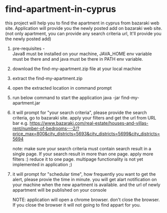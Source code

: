 # find-apartment-in-cyprus
this project will help you to find the apartment in cyprus from bazaraki web site. Application will provide you the newly posted add on bazaraki web site. (not only apartment, you can provide any search criteria url, It'll provide you the newly posted add)

1. pre-requisites -  
  Java8 must be installed on your machine, JAVA_HOME env variable must be there and and java must be there in PATH env variable.
  
2. download the find-my-apartment.zip file at your local machine

3. extract the find-my-apartment.zip 

3. open the extracted location in command prompt

4. run below command to start the application 
   java -jar find-my-apartment.jar

5. it will prompt for "your search criteria", please provide the search criteria, go to bazaraki site. apply your filters and get the url    from URL bar e.g. https://www.bazaraki.com/real-estate/houses-and-villas-rent/number-of-bedrooms---2/?price_max=800&city_districts=5693&city_districts=5699&city_districts=5694

   note: make sure your search criteria must contain search result in a single page. If your search result in more than one page. apply      more filters :) reduce it to one page. multipage functionality is not yet implemented in application ;) 

6. it will prompt for "schedular time", how frequently you want to get the alert, please provie the time in minute.
   you will get alart notification on your machine when the new apartment is available. and the url of newly appartment will be published    on your console
   
   NOTE: application will open a chrome browser. don't close the browser. If you close the browser it will not going to find appart for      you.
